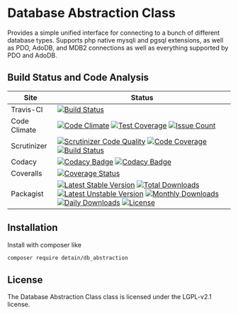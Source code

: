 # Database Abstraction Class

Provides a simple unified interface for connecting to a bunch of different database types.  Supports php native mysqli and pgsql extensions, as well as PDO, AdoDB, and MDB2 connections as well as everything supported by PDO and AdoDB.

## Build Status and Code Analysis

Site          | Status
--------------|---------------------------
Travis-CI     | [![Build Status](https://travis-ci.org/detain/db_abstraction.svg?branch=master)](https://travis-ci.org/detain/db_abstraction)
Code Climate  | [![Code Climate](https://codeclimate.com/github/detain/db_abstraction/badges/gpa.svg)](https://codeclimate.com/github/detain/db_abstraction) [![Test Coverage](https://codeclimate.com/github/detain/db_abstraction/badges/coverage.svg)](https://codeclimate.com/github/detain/db_abstraction/coverage) [![Issue Count](https://codeclimate.com/github/detain/db_abstraction/badges/issue_count.svg)](https://codeclimate.com/github/detain/db_abstraction)
Scrutinizer   | [![Scrutinizer Code Quality](https://scrutinizer-ci.com/g/detain/db_abstraction/badges/quality-score.png?b=master)](https://scrutinizer-ci.com/g/detain/db_abstraction/?branch=master) [![Code Coverage](https://scrutinizer-ci.com/g/detain/db_abstraction/badges/coverage.png?b=master)](https://scrutinizer-ci.com/g/detain/db_abstraction/?branch=master) [![Build Status](https://scrutinizer-ci.com/g/detain/db_abstraction/badges/build.png?b=master)](https://scrutinizer-ci.com/g/detain/db_abstraction/build-status/master)
Codacy        | [![Codacy Badge](https://api.codacy.com/project/badge/Grade/79294bb43f1f45a7865001c370a44e35)](https://www.codacy.com/app/detain/db_abstraction?utm_source=github.com&amp;utm_medium=referral&amp;utm_content=detain/db_abstraction&amp;utm_campaign=Badge_Grade) [![Codacy Badge](https://api.codacy.com/project/badge/Coverage/79294bb43f1f45a7865001c370a44e35)](https://www.codacy.com/app/detain/db_abstraction?utm_source=github.com&amp;utm_medium=referral&amp;utm_content=detain/db_abstraction&amp;utm_campaign=Badge_Coverage)
Coveralls    | [![Coverage Status](https://coveralls.io/repos/github/detain/db_abstraction/badge.svg)](https://coveralls.io/github/detain/db_abstraction)
Packagist     | [![Latest Stable Version](https://poser.pugx.org/detain/db_abstraction/version)](https://packagist.org/packages/detain/db_abstraction) [![Total Downloads](https://poser.pugx.org/detain/db_abstraction/downloads)](https://packagist.org/packages/detain/db_abstraction) [![Latest Unstable Version](https://poser.pugx.org/detain/db_abstraction/v/unstable)](//packagist.org/packages/detain/db_abstraction) [![Monthly Downloads](https://poser.pugx.org/detain/db_abstraction/d/monthly)](https://packagist.org/packages/detain/db_abstraction) [![Daily Downloads](https://poser.pugx.org/detain/db_abstraction/d/daily)](https://packagist.org/packages/detain/db_abstraction) [![License](https://poser.pugx.org/detain/db_abstraction/license)](https://packagist.org/packages/detain/db_abstraction)


## Installation

Install with composer like

```sh
composer require detain/db_abstraction
```

## License

The Database Abstraction Class class is licensed under the LGPL-v2.1 license.


